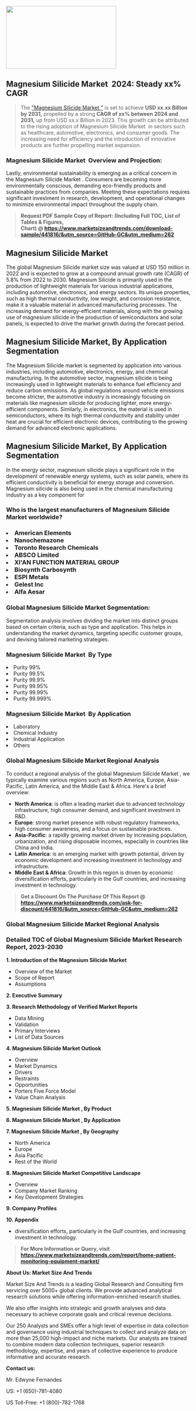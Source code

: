 <p><img class="alignnone size-medium wp-image-20088" src="https://ffe5etoiles.com/wp-content/uploads/2024/12/MST1-300x171.png" alt="" width="300" height="171" /></p><h2 id="ember46" class="ember-view reader-text-block__heading-2">Magnesium Silicide Market &nbsp;2024: Steady&nbsp;xx% CAGR</h2><blockquote id="ember47" class="ember-view reader-text-block__blockquote">The&nbsp;<a class="app-aware-link " href="https://www.marketsizeandtrends.com/download-sample/441816/&utm_source=GitHub-GC&utm_medium=262" target="_blank" data-test-app-aware-link="">"Magnesium Silicide Market "</a>&nbsp;is set to achieve&nbsp;<strong>USD&nbsp;xx.xx&nbsp;Billion by 2031,</strong>&nbsp;propelled by a strong&nbsp;<strong>CAGR of&nbsp;xx% between 2024 and 2031,</strong>&nbsp;up from USD xx.x Billion in 2023. This growth can be attributed to the rising adoption of&nbsp;Magnesium Silicide Market &nbsp;in sectors such as healthcare, automotive, electronics, and consumer goods. The increasing need for efficiency and the introduction of innovative products are further propelling market expansion.</blockquote><h3 id="ember48" class="ember-view reader-text-block__heading-3">Magnesium Silicide Market &nbsp;Overview and Projection:</h3><p id="ember49" class="ember-view reader-text-block__paragraph">Lastly, environmental sustainability is emerging as a critical concern in the&nbsp;Magnesium Silicide Market . Consumers are becoming more environmentally conscious, demanding eco-friendly products and sustainable practices from companies. Meeting these expectations requires significant investment in research, development, and operational changes to minimize environmental impact throughout the supply chain.</p><blockquote id="ember50" class="ember-view reader-text-block__blockquote"><strong>Request PDF Sample Copy of Report: (Including Full TOC, List of Tables &amp; Figures, Chart)&nbsp;@&nbsp;<strong><a href="https://www.marketsizeandtrends.com/download-sample/441816/&utm_source=GitHub-GC&utm_medium=262" target="_blank">https://www.marketsizeandtrends.com/download-sample/441816/&utm_source=GitHub-GC&utm_medium=262</a></strong></strong></blockquote><h3 class=""> <h2>Magnesium Silicide Market</h2><p>The global Magnesium Silicide market size was valued at USD 150 million in 2022 and is expected to grow at a compound annual growth rate (CAGR) of 5.8% from 2022 to 2030. Magnesium Silicide is primarily used in the production of lightweight materials for various industrial applications, including automotive, electronics, and energy sectors. Its unique properties, such as high thermal conductivity, low weight, and corrosion resistance, make it a valuable material in advanced manufacturing processes. The increasing demand for energy-efficient materials, along with the growing use of magnesium silicide in the production of semiconductors and solar panels, is expected to drive the market growth during the forecast period.</p><h2>Magnesium Silicide Market, By Application Segmentation</h2><p>The Magnesium Silicide market is segmented by application into various industries, including automotive, electronics, energy, and chemical manufacturing. In the automotive sector, magnesium silicide is being increasingly used in lightweight materials to enhance fuel efficiency and reduce carbon emissions. As global regulations around vehicle emissions become stricter, the automotive industry is increasingly focusing on materials like magnesium silicide for producing lighter, more energy-efficient components. Similarly, in electronics, the material is used in semiconductors, where its high thermal conductivity and stability under heat are crucial for efficient electronic devices, contributing to the growing demand for advanced electronic applications.</p><h2>Magnesium Silicide Market, By Application Segmentation</h2><p>In the energy sector, magnesium silicide plays a significant role in the development of renewable energy systems, such as solar panels, where its efficient conductivity is beneficial for energy storage and conversion. Magnesium silicide is also being used in the chemical manufacturing industry as a key component for </h3><h3 id="" class="">Who is the largest manufacturers of&nbsp;Magnesium Silicide Market worldwide?</h3><h3 class=""></Li><Li>American Elements</Li><Li> Nanochemazone</Li><Li> Toronto Research Chemicals</Li><Li> ABSCO Limited</Li><Li> XI'AN FUNCTION MATERIAL GROUP</Li><Li> Biosynth Carbosynth</Li><Li> ESPI Metals</Li><Li> Gelest Inc</Li><Li> Alfa Aesar</h3><h3 id="ember53" class="ember-view reader-text-block__heading-3">Global&nbsp;Magnesium Silicide Market Segmentation:</h3><p id="ember54" class="ember-view reader-text-block__paragraph">Segmentation analysis involves dividing the market into distinct groups based on certain criteria, such as type and application. This helps in understanding the market dynamics, targeting specific customer groups, and devising tailored marketing strategies.</p><h3 id="" class="">Magnesium Silicide Market &nbsp;By Type</h3><p></Li><Li>Purity 99%</Li><Li> Purity 99.5%</Li><Li> Purity 99.9%</Li><Li> Purity 99.95%</Li><Li> Purity 99.99%</Li><Li> Purity 99.999%</p><h3 id="" class="">Magnesium Silicide Market &nbsp;By Application</h3><p class=""></Li><Li>Laboratory</Li><Li> Chemical Industry</Li><Li> Industrial Application</Li><Li> Others</p><h3 id="ember62" class="ember-view reader-text-block__heading-3">Global Magnesium Silicide Market Regional Analysis</h3><p id="ember63" class="ember-view reader-text-block__paragraph">To conduct a regional analysis of the global Magnesium Silicide Market , we typically examine various regions such as North America, Europe, Asia-Pacific, Latin America, and the Middle East &amp; Africa. Here's a brief overview:</p><ul><li><strong>North America</strong>: is often a leading market due to advanced technology infrastructure, high consumer demand, and significant investment in R&amp;D.</li><li><strong>Europe</strong>: strong market presence with robust regulatory frameworks, high consumer awareness, and a focus on sustainable practices.</li><li><strong>Asia-Pacific</strong>: a rapidly growing market driven by increasing population, urbanization, and rising disposable incomes, especially in countries like China and India.</li><li><strong>Latin America</strong>: is an emerging market with growth potential, driven by economic development and increasing investment in technology and infrastructure.</li><li><strong>Middle East &amp; Africa</strong>: Growth in this region is driven by economic diversification efforts, particularly in the Gulf countries, and increasing investment in technology.</li></ul><blockquote id="ember61" class="ember-view reader-text-block__blockquote"><strong>Get a Discount On The Purchase Of This Report @ <strong><a href="https://html-cleaner.com/" target="">https://www.marketsizeandtrends.com/ask-for-discount/441816/&utm_source=GitHub-GC&utm_medium=262</a></strong></strong></blockquote><h3 id="ember62" class="ember-view reader-text-block__heading-3">Global Magnesium Silicide Market Regional Analysis</h3><h3 id="" class="">Detailed TOC of Global Magnesium Silicide Market Research Report, 2023-2030</h3><p id="" class=""><strong>1. Introduction of the Magnesium Silicide Market </strong></p><ul><li>Overview of the Market</li><li>Scope of Report</li><li>Assumptions</li></ul><p id="" class=""><strong>2. Executive Summary</strong></p><p id="" class=""><strong>3. Research Methodology of Verified Market Reports</strong></p><ul><li>Data Mining</li><li>Validation</li><li>Primary Interviews</li><li>List of Data Sources</li></ul><p id="" class=""><strong>4. Magnesium Silicide Market Outlook</strong></p><ul><li>Overview</li><li>Market Dynamics</li><li>Drivers</li><li>Restraints</li><li>Opportunities</li><li>Porters Five Force Model</li><li>Value Chain Analysis</li></ul><p id="" class=""><strong>5. Magnesium Silicide Market , By Product</strong></p><p id="" class=""><strong>6. Magnesium Silicide Market , By Application</strong></p><p id="" class=""><strong>7. Magnesium Silicide Market , By Geography</strong></p><ul><li>North America</li><li>Europe</li><li>Asia Pacific</li><li>Rest of the World</li></ul><p id="" class=""><strong>8. Magnesium Silicide Market Competitive Landscape</strong></p><ul><li>Overview</li><li>Company Market Ranking</li><li>Key Development Strategies</li></ul><p id="" class=""><strong>9. Company Profiles</strong></p><p id="" class=""><strong>10. Appendix</strong></p><ul><li>diversification efforts, particularly in the Gulf countries, and increasing investment in technology.</li></ul><blockquote id="ember65" class="ember-view reader-text-block__blockquote"><strong>For More Information or Query, visit <strong><strong><a href="https://html-cleaner.com/" target="">https://www.marketsizeandtrends.com/report/home-patient-monitoring-equipment-market/</a></strong></strong></strong></blockquote><p id="" class=""><strong>About Us: Market Size And Trends</strong></p><p id="" class="">Market Size And Trends is a leading Global Research and Consulting firm servicing over 5000+ global clients. We provide advanced analytical research solutions while offering information-enriched research studies.</p><p id="" class="">We also offer insights into strategic and growth analyses and data necessary to achieve corporate goals and critical revenue decisions.</p><p id="" class="">Our 250 Analysts and SMEs offer a high level of expertise in data collection and governance using industrial techniques to collect and analyze data on more than 25,000 high-impact and niche markets. Our analysts are trained to combine modern data collection techniques, superior research methodology, expertise, and years of collective experience to produce informative and accurate research.</p><p id="" class=""><strong>Contact us:</strong></p><p id="" class="">Mr. Edwyne Fernandes</p><p id="" class="">US: +1 (650)-781-4080</p><p id="" class="">US Toll-Free: +1 (800)-782-1768</p>
